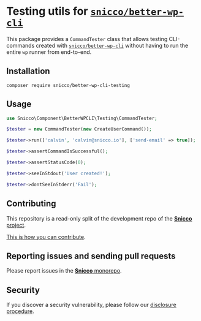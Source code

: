 # Testing utils for [`snicco/better-wp-cli`](https://github.com/snicco/better-wp-cli)

This package provides a `CommandTester` class that allows testing CLI-commands
created with [`snicco/better-wp-cli`](https://github.com/snicco/better-wp-cli) without having
to run the entire `wp` runner from end-to-end.

## Installation

```shell
composer require snicco/better-wp-cli-testing
```

## Usage

```php
use Snicco\Component\BetterWPCLI\Testing\CommandTester;

$tester = new CommandTester(new CreateUserCommand());

$tester->run(['calvin', 'calvin@snicco.io'], ['send-email' => true]);

$tester->assertCommandIsSuccessful();

$tester->assertStatusCode(0);

$tester->seeInStdout('User created!');

$tester->dontSeeInStderr('Fail');
```

## Contributing

This repository is a read-only split of the development repo of the
[**Snicco** project](https://github.com/snicco/snicco).

[This is how you can contribute](https://github.com/snicco/snicco/blob/master/CONTRIBUTING.md).

## Reporting issues and sending pull requests

Please report issues in the
[**Snicco** monorepo](https://github.com/snicco/snicco/blob/master/CONTRIBUTING.md##using-the-issue-tracker).

## Security

If you discover a security vulnerability, please follow
our [disclosure procedure](https://github.com/snicco/snicco/blob/master/SECURITY.md).
